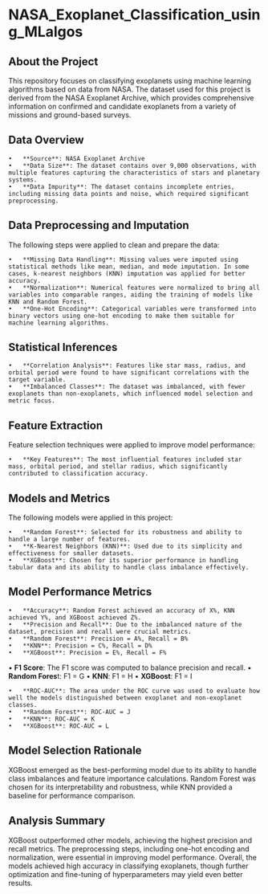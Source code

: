 # NASA_Exoplanet_Classification_using_MLalgos

## About the Project

This repository focuses on classifying exoplanets using machine learning algorithms based on data from NASA. The dataset used for this project is derived from the NASA Exoplanet Archive, which provides comprehensive information on confirmed and candidate exoplanets from a variety of missions and ground-based surveys.

## Data Overview

	•	**Source**: NASA Exoplanet Archive
	•	**Data Size**: The dataset contains over 9,000 observations, with multiple features capturing the characteristics of stars and planetary systems.
	•	**Data Impurity**: The dataset contains incomplete entries, including missing data points and noise, which required significant preprocessing.

## Data Preprocessing and Imputation

The following steps were applied to clean and prepare the data:

	•	**Missing Data Handling**: Missing values were imputed using statistical methods like mean, median, and mode imputation. In some cases, k-nearest neighbors (KNN) imputation was applied for better accuracy.
	•	**Normalization**: Numerical features were normalized to bring all variables into comparable ranges, aiding the training of models like KNN and Random Forest.
	•	**One-Hot Encoding**: Categorical variables were transformed into binary vectors using one-hot encoding to make them suitable for machine learning algorithms.

## Statistical Inferences

	•	**Correlation Analysis**: Features like star mass, radius, and orbital period were found to have significant correlations with the target variable.
	•	**Imbalanced Classes**: The dataset was imbalanced, with fewer exoplanets than non-exoplanets, which influenced model selection and metric focus.

## Feature Extraction

Feature selection techniques were applied to improve model performance:

	•	**Key Features**: The most influential features included star mass, orbital period, and stellar radius, which significantly contributed to classification accuracy.

## Models and Metrics

The following models were applied in this project:

	•	**Random Forest**: Selected for its robustness and ability to handle a large number of features.
	•	**K-Nearest Neighbors (KNN)**: Used due to its simplicity and effectiveness for smaller datasets.
	•	**XGBoost**: Chosen for its superior performance in handling tabular data and its ability to handle class imbalance effectively.

## Model Performance Metrics

	•	**Accuracy**: Random Forest achieved an accuracy of X%, KNN achieved Y%, and XGBoost achieved Z%.
	•	**Precision and Recall**: Due to the imbalanced nature of the dataset, precision and recall were crucial metrics.
	•	**Random Forest**: Precision = A%, Recall = B%
	•	**KNN**: Precision = C%, Recall = D%
	•	**XGBoost**: Precision = E%, Recall = F%
	
  •	**F1 Score**: The F1 score was computed to balance precision and recall.
	•	**Random Fores**t: F1 = G
	•	**KNN**: F1 = H
	•	**XGBoost**: F1 = I
 
	•	**ROC-AUC**: The area under the ROC curve was used to evaluate how well the models distinguished between exoplanet and non-exoplanet classes.
	•	**Random Forest**: ROC-AUC = J
	•	**KNN**: ROC-AUC = K
	•	**XGBoost**: ROC-AUC = L

## Model Selection Rationale

XGBoost emerged as the best-performing model due to its ability to handle class imbalances and feature importance calculations. Random Forest was chosen for its interpretability and robustness, while KNN provided a baseline for performance comparison.

## Analysis Summary

XGBoost outperformed other models, achieving the highest precision and recall metrics. The preprocessing steps, including one-hot encoding and normalization, were essential in improving model performance. Overall, the models achieved high accuracy in classifying exoplanets, though further optimization and fine-tuning of hyperparameters may yield even better results.
